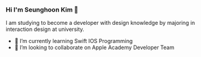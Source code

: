 ### Hi I'm Seunghoon Kim 👋
I am studying to become a developer with design knowledge by majoring in interaction design at university.

- 🌱 I’m currently learning Swift IOS Programming
- 👯 I’m looking to collaborate on Apple Academy Developer Team

<!--
**seunghoonkim34/seunghoonkim34** is a ✨ _special_ ✨ repository because its `README.md` (this file) appears on your GitHub profile.

Here are some ideas to get you started:



